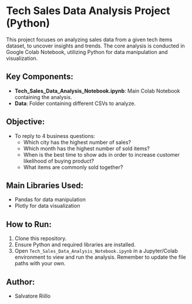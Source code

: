 # Tech Sales Data Analysis Project (Python)

This project focuses on analyzing sales data from a given tech items dataset, to uncover insights and trends. The core analysis is conducted in Google Colab Notebook, utilizing Python for data manipulation and visualization.

## Key Components:
- **Tech_Sales_Data_Analysis_Notebook.ipynb**: Main Colab Notebook containing the analysis.
- **Data**: Folder containing different CSVs to analyze.

## Objective:
- To reply to 4 business questions: 
  - Which city has the highest number of sales?
  - Which month has the highest number of sold items?
  - When is the best time to show ads in order to increase customer likelihood of buying product?
  - What items are commonly sold together?

## Main Libraries Used:
- Pandas for data manipulation
- Plotly for data visualization

## How to Run:
1. Clone this repository.
2. Ensure Python and required libraries are installed.
3. Open `Tech_Sales_Data_Analysis_Notebook.ipynb` in a Jupyter/Colab environment to view and run the analysis. Remember to update the file paths with your own.

## Author:
- Salvatore Riillo
